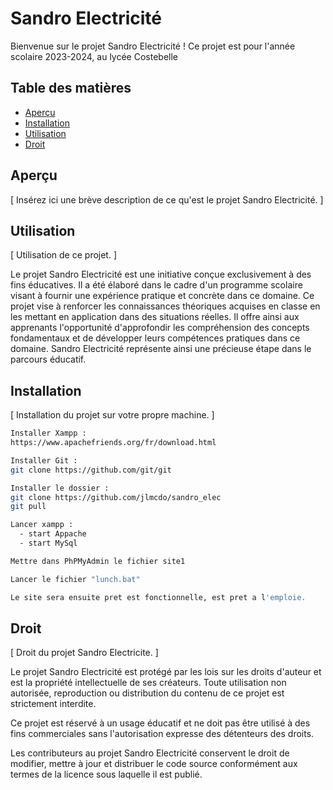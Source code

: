 # Sandro Electricité

Bienvenue sur le projet Sandro Electricité ! Ce projet est pour l'année scolaire 2023-2024, au lycée Costebelle 

## Table des matières

- [Aperçu](#aperçu)
- [Installation](#installation)
- [Utilisation](#utilisation)
- [Droit](#droit)

## Aperçu

[ Insérez ici une brève description de ce qu'est le projet Sandro Electricité. ]

## Utilisation

[ Utilisation de ce projet. ]

Le projet Sandro Electricité est une initiative conçue exclusivement à des fins éducatives. Il a été élaboré dans le cadre d'un programme scolaire visant à fournir une expérience pratique et concrète dans ce domaine. Ce projet vise à renforcer les connaissances théoriques acquises en classe en les mettant en application dans des situations réelles. Il offre ainsi aux apprenants l'opportunité d'approfondir les compréhension des concepts fondamentaux et de développer leurs compétences pratiques dans ce domaine. Sandro Electricité représente ainsi une précieuse étape dans le parcours éducatif.

## Installation

[ Installation du projet sur votre propre machine. ]

```bash
Installer Xampp :
https://www.apachefriends.org/fr/download.html

Installer Git :
git clone https://github.com/git/git

Installer le dossier :
git clone https://github.com/jlmcdo/sandro_elec
git pull

Lancer xampp :
  - start Appache 
  - start MySql

Mettre dans PhPMyAdmin le fichier site1 

Lancer le fichier "lunch.bat"

Le site sera ensuite pret est fonctionnelle, est pret a l'emploie.
```

## Droit

[ Droit du projet Sandro Electricite. ]

Le projet Sandro Electricité est protégé par les lois sur les droits d'auteur et est la propriété intellectuelle de ses créateurs. Toute utilisation non autorisée, reproduction ou distribution du contenu de ce projet est strictement interdite.

Ce projet est réservé à un usage éducatif et ne doit pas être utilisé à des fins commerciales sans l'autorisation expresse des détenteurs des droits.

Les contributeurs au projet Sandro Electricité conservent le droit de modifier, mettre à jour et distribuer le code source conformément aux termes de la licence sous laquelle il est publié.




